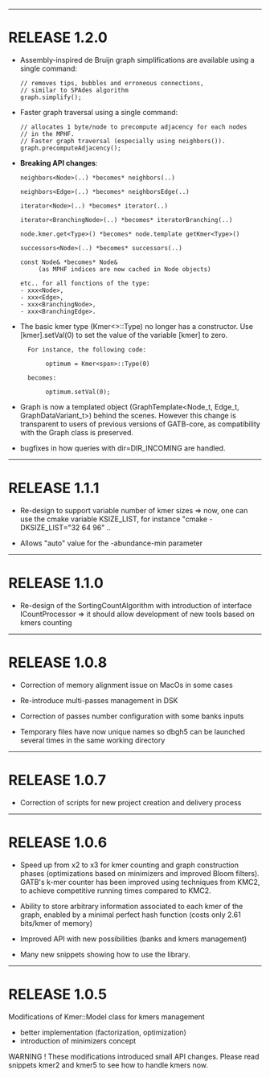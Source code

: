 --------------------------------------------------------------------------------
# RELEASE 1.2.0

* Assembly-inspired de Bruijn graph simplifications are available using a single command:

      // removes tips, bubbles and erroneous connections, 
      // similar to SPAdes algorithm
      graph.simplify(); 

* Faster graph traversal using a single command:

      // allocates 1 byte/node to precompute adjacency for each nodes 
      // in the MPHF. 
      // Faster graph traversal (especially using neighbors()).
      graph.precomputeAdjacency(); 
       
* **Breaking API changes**:

      neighbors<Node>(..) *becomes* neighbors(..)

      neighbors<Edge>(..) *becomes* neighborsEdge(..)

      iterator<Node>(..) *becomes* iterator(..)
    
      iterator<BranchingNode>(..) *becomes* iteratorBranching(..) 

      node.kmer.get<Type>() *becomes* node.template getKmer<Type>()

      successors<Node>(..) *becomes* successors(..)  

      const Node& *becomes* Node&
           (as MPHF indices are now cached in Node objects)

      etc.. for all fonctions of the type:
      - xxx<Node>,
      - xxx<Edge>, 
      - xxx<BranchingNode>,
      - xxx<BranchingEdge>.

      
* The basic kmer type (Kmer<>::Type) no longer has a constructor. Use [kmer].setVal(0) to set the value of the variable [kmer] to zero.

        For instance, the following code:

             optimum = Kmer<span>::Type(0)

        becomes:

             optimum.setVal(0);

* Graph is now a templated object (GraphTemplate<Node_t, Edge_t, GraphDataVariant_t>) behind the scenes. However this change is transparent to users of previous versions of GATB-core, as compatibility with the Graph class is preserved.
    
* bugfixes in how queries with dir=DIR_INCOMING are handled.



--------------------------------------------------------------------------------
# RELEASE 1.1.1

* Re-design to support variable number of kmer sizes
 => now, one can use the cmake variable KSIZE_LIST, for instance "cmake -DKSIZE_LIST="32 64 96" ..

* Allows "auto" value for the -abundance-min parameter

--------------------------------------------------------------------------------
# RELEASE 1.1.0

* Re-design of the SortingCountAlgorithm with introduction of interface ICountProcessor
 => it should allow development of new tools based on kmers counting

--------------------------------------------------------------------------------
# RELEASE 1.0.8

* Correction of memory alignment issue on MacOs in some cases

* Re-introduce multi-passes management in DSK

* Correction of passes number configuration with some banks inputs

* Temporary files have now unique names so dbgh5 can be launched several times in the same working directory

--------------------------------------------------------------------------------
# RELEASE 1.0.7

* Correction of scripts for new project creation and delivery process

--------------------------------------------------------------------------------
# RELEASE 1.0.6

* Speed up from x2 to x3 for kmer counting and graph construction phases (optimizations based on minimizers and improved Bloom filters). GATB's k-mer counter has been improved using techniques from KMC2, to achieve competitive running times compared to KMC2.

* Ability to store arbitrary information associated to each kmer of the graph, enabled by a minimal perfect hash function (costs only 2.61 bits/kmer of memory)

* Improved API with new possibilities (banks and kmers management)

* Many new snippets showing how to use the library.


--------------------------------------------------------------------------------
# RELEASE 1.0.5

Modifications of Kmer::Model class for kmers management
* better implementation (factorization, optimization)
* introduction of minimizers concept

WARNING ! These modifications introduced small API changes. Please read snippets kmer2 and kmer5 to see how to handle kmers now.

